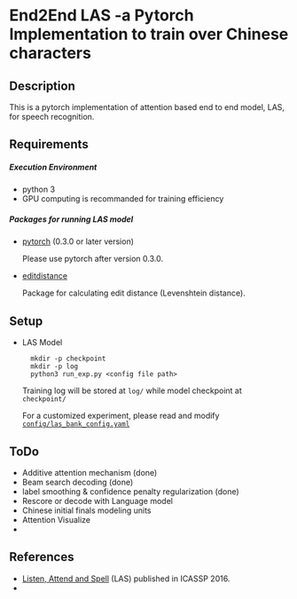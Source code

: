 # End2End LAS -a Pytorch Implementation to train over Chinese characters


## Description

This is a pytorch implementation of attention based end to end model, LAS, for speech recognition.


## Requirements

##### Execution Environment

- python 3
- GPU computing is recommanded for training efficiency


##### Packages for running LAS model

- [pytorch](http://pytorch.org/) (0.3.0 or later version)

    Please use pytorch after version 0.3.0.


- [editdistance](https://github.com/aflc/editdistance)

    Package for calculating edit distance (Levenshtein distance).

    

## Setup
- LAS Model
        
        mkdir -p checkpoint
        mkdir -p log
        python3 run_exp.py <config file path>
    
    Training log will be stored at `log/` while model checkpoint at ` checkpoint/`
    
    For a customized experiment, please read and modify [`config/las_bank_config.yaml`](config/las_fbank_config.yaml)

## ToDo
- Additive attention mechanism (done)
- Beam search decoding (done)
- label smoothing & confidence penalty regularization (done)
- Rescore or decode with Language model 
- Chinese initial finals modeling units
- Attention Visualize
-

## References
- [Listen, Attend and Spell](https://arxiv.org/abs/1508.01211v2) (LAS)  published in ICASSP 2016.
- 
